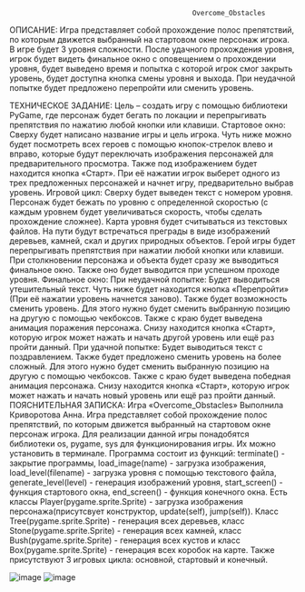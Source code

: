                                                  Overcome_Obstacles

ОПИСАНИЕ:
    Игра представляет собой прохождение полос препятствий, по которым движется выбранный на стартовом окне персонаж игрока.
  В игре будет 3 уровня сложности. После удачного прохождения уровня, игрок будет видеть финальное окно с оповещением о прохождении уровня, будет выведено время и попытка с которой игрок смог закрыть уровень,
  будет доступна кнопка смены уровня и выхода. При неудачной попытке будет предложено перепройти или сменить уровень.

ТЕХНИЧЕСКОЕ ЗАДАНИЕ:
    Цель – создать игру с помощью библиотеки PyGame, где персонаж будет бегать по локации и перепрыгивать препятствия по нажатию любой кнопки или клавиши.
  Стартовое окно: Сверху будет написано название игры и цель игрока. Чуть ниже можно будет посмотреть всех героев с помощью кнопок-стрелок влево и вправо, которые будут переключать изображения персонажей для предварительного просмотра. Также под изображением будет находится кнопка «Старт». При её нажатии игрок выберет одного из трех предложенных персонажей и начнет игру, предварительно выбрав уровень. 
  Игровой цикл: Сверху будет выведен текст с номером уровня. Персонаж будет бежать по уровню с определенной скоростью (с каждым уровнем будет увеличиваться скорость, чтобы сделать прохождение сложнее). Карта уровня будет считываться из текстовых файлов. На пути будут встречаться преграды в виде изображений деревьев, камней, скал и других природных объектов. Герой игры будет перепрыгивать препятствия при нажатии любой кнопки или клавиши. При столкновении персонажа и объекта будет сразу же выводиться финальное окно.  Также оно будет выводится при успешном проходе уровня. 
  Финальное окно: При неудачной попытке: Будет выводиться утешительный текст. Чуть ниже будет находится кнопка «Перепройти» (При её нажатии уровень начнется заново). Также будет возможность сменить уровень. Для этого нужно будет сменить выбранную позицию на другую с помощью чекбоксов. Также с краю будет выведена анимация поражения персонажа. Снизу находится кнопка «Старт», которую игрок может нажать и начать другой уровень или ещё раз пройти данный. При удачной попытке: Будет выводиться текст с поздравлением. Также будет предложено сменить уровень на более сложный. Для этого нужно будет сменить выбранную позицию на другую с помощью чекбоксов. Также с краю будет выведена победная анимация персонажа. Снизу находится кнопка «Старт», которую игрок может нажать и начать новый уровень или ещё раз пройти данный.
ПОЯСНИТЕЛЬНАЯ ЗАПИСКА:
Игра «Overcome_Obstacles» Выполнила Криворотова Анна. Игра представляет собой прохождение полос препятствий, по которым движется выбранный на стартовом окне персонаж игрока. Для реализации данной игры понадобятся библиотеки os, pygame, sys для функционирования игры. Их можно установить в терминале. Программа состоит из функций: terminate() - закрытие программы, load_image(name) - загрузка изображения, load_level(filename) - загрузка уровня с помощью текстового файла, generate_level(level) - генерация изображений уровня, start_screen() - функция стартового окна, end_screen() - функция конечного окна. Есть классы  Player(pygame.sprite.Sprite) - загрузка изображения персонажа(присутсвует конструктор, update(self), jump(self)). Класс Tree(pygame.sprite.Sprite) - генерация всех деревьев, класс Stone(pygame.sprite.Sprite) - генерация всех камней, класс Bush(pygame.sprite.Sprite) - генерация всех кустов и класс Box(pygame.sprite.Sprite) - генерация всех коробок на карте. Также присутствуют 3 игровых цикла: основной, стартовый и конечный. 

![image](https://github.com/user-attachments/assets/50bbdc9b-d79f-4d4c-a16d-5ac06f4bc7bf) 
![image](https://github.com/user-attachments/assets/fbb2189f-73fb-4e8e-beb2-bae15377754c)

